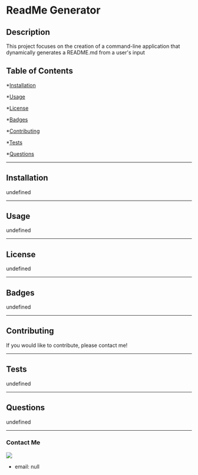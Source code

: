 
# ReadMe Generator

## Description
This project focuses on the creation of a command-line application that dynamically generates a README.md from a user's input

## Table of Contents

*[Installation](#installation) 


*[Usage](#usage) 


*[License](#license) 


*[Badges](#badges) 


*[Contributing](#contributing) 


*[Tests](#tests) 


*[Questions](#questions) 


------------

## Installation
undefined

------------

## Usage
undefined

------------

## License
undefined

------------

## Badges
undefined

------------

## Contributing
If you would like to contribute, please contact me!

------------

## Tests
undefined

------------

## Questions
undefined

------------

### Contact Me
![](https://avatars0.githubusercontent.com/u/59304853?v=4)
* email: null
